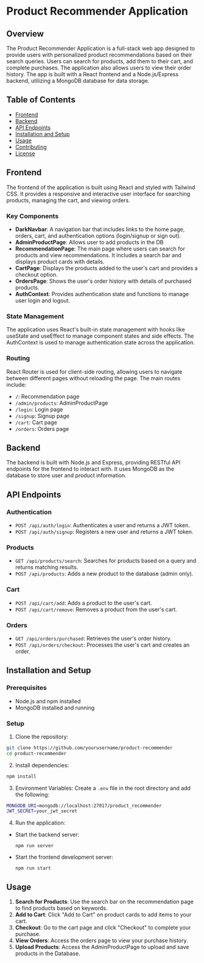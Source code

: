 # Product Recommender Application

## Overview

The Product Recommender Application is a full-stack web app designed to provide users with personalized product recommendations based on their search queries. Users can search for products, add them to their cart, and complete purchases. The application also allows users to view their order history. The app is built with a React frontend and a Node.js/Express backend, utilizing a MongoDB database for data storage.

## Table of Contents

- [Frontend](#frontend)
- [Backend](#backend)
- [API Endpoints](#api-endpoints)
- [Installation and Setup](#installation-and-setup)
- [Usage](#usage)
- [Contributing](#contributing)
- [License](#license)

## Frontend

The frontend of the application is built using React and styled with Tailwind CSS. It provides a responsive and interactive user interface for searching products, managing the cart, and viewing orders.

### Key Components

- **DarkNavbar**: A navigation bar that includes links to the home page, orders, cart, and authentication options (login/signup or sign out).
- **AdminProductPage**: Allows user to add products in the DB
- **RecommendationPage**: The main page where users can search for products and view recommendations. It includes a search bar and displays product cards with details.
- **CartPage**: Displays the products added to the user's cart and provides a checkout option.
- **OrdersPage**: Shows the user's order history with details of purchased products.
- **AuthContext**: Provides authentication state and functions to manage user login and logout.

### State Management

The application uses React's built-in state management with hooks like useState and useEffect to manage component states and side effects. The AuthContext is used to manage authentication state across the application.

### Routing

React Router is used for client-side routing, allowing users to navigate between different pages without reloading the page. The main routes include:

- `/`: Recommendation page
- `/admin/products`: AdminProductPage
- `/login`: Login page
- `/signup`: Signup page
- `/cart`: Cart page
- `/orders`: Orders page

## Backend

The backend is built with Node.js and Express, providing RESTful API endpoints for the frontend to interact with. It uses MongoDB as the database to store user and product information.

## API Endpoints

### Authentication

- `POST /api/auth/login`: Authenticates a user and returns a JWT token.
- `POST /api/auth/signup`: Registers a new user and returns a JWT token.

### Products

- `GET /api/products/search`: Searches for products based on a query and returns matching results.
- `POST /api/products`: Adds a new product to the database (admin only).

### Cart

- `POST /api/cart/add`: Adds a product to the user's cart.
- `POST /api/cart/remove`: Removes a product from the user's cart.

### Orders

- `GET /api/orders/purchased`: Retrieves the user's order history.
- `POST /api/orders/checkout`: Processes the user's cart and creates an order.

## Installation and Setup

### Prerequisites

- Node.js and npm installed
- MongoDB installed and running

### Setup

1. Clone the repository:

```bash
git clone https://github.com/yourusername/product-recommender
cd product-recommender
```


2. Install dependencies:

```bash
npm install
```


3. Environment Variables:
Create a `.env` file in the root directory and add the following:
```bash
MONGODB_URI=mongodb://localhost:27017/product_recommender
JWT_SECRET=your_jwt_secret
```


4. Run the application:
- Start the backend server:
  ```
  npm run server
  ```
- Start the frontend development server:
  ```
  npm run start
  ```

## Usage

1. **Search for Products**: Use the search bar on the recommendation page to find products based on keywords.
2. **Add to Cart**: Click "Add to Cart" on product cards to add items to your cart.
3. **Checkout**: Go to the cart page and click "Checkout" to complete your purchase.
4. **View Orders**: Access the orders page to view your purchase history.
5. **Upload Products**: Access the AdminProductPage to upload and save products in the Database.

